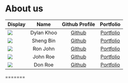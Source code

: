 # About us


| Display                                             |    Name    |             Github Profile             |             Portfolio             |
| --------------------------------------------------- | :--------: | :------------------------------------: | :-------------------------------: |
| ![](https://via.placeholder.com/100.png?text=Photo) | Dylan Khoo | [Github](https://github.com/dylankhoo) |  [Portfolio](docs/team/dylan.md)  |
| ![](https://via.placeholder.com/100.png?text=Photo) | Sheng Bin | [Github](https://github.com/ShengBin-101) | [Portfolio](https://shengbin-101.github.io/portfolio-site/) |
| ![](https://via.placeholder.com/100.png?text=Photo) |  Ron John  |     [Github](https://github.com/)      | [Portfolio](docs/team/johndoe.md) |
| ![](https://via.placeholder.com/100.png?text=Photo) |  John Roe  |     [Github](https://github.com/)      | [Portfolio](docs/team/johndoe.md) |
| ![](https://via.placeholder.com/100.png?text=Photo) |  Don Roe   |     [Github](https://github.com/)      | [Portfolio](docs/team/johndoe.md) |
=======

